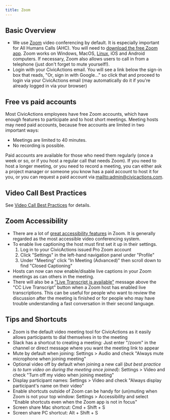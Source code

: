 ```yaml
---
title: Zoom
---
```


## Basic Overview

-   We use [Zoom](https://zoom.us/) video conferencing by default. It is especially important for All Humans Calls (AHC). You will need to [download the free Zoom app](https://zoom.us/support/download). Zoom works on Windows, MacOS, [Linux](https://zoom.us/download?os=linux), iOS and Android computers. If necessary, Zoom also allows users to call in from a telephone (just don't forget to mute yourself!).
-   Login with your CivicActions email. You will see a link below the sign-in box that reads, "Or, sign in with Google..." so click that and proceed to login via your CivicActions email (may automatically do it if you're already logged in via your browser)

## Free vs paid accounts

Most CivicActions employees have free Zoom accounts, which have enough features to participate and to host short meetings. Meeting hosts may need paid accounts, because free accounts are limited in two important ways:

-   Meetings are limited to 40 minutes.
-   No recording is possible.

Paid accounts are available for those who need them regularly (once a week or so, or if you host a regular call that needs Zoom). If you need to host a longer meeting, or you need to record a meeting, you can either ask a project manager or someone you know has a paid account to host it for you, or you can request a paid account via <mailto:admin@civicactions.com>.

## Video Call Best Practices

See [Video Call Best Practices](../../company-policies/new-hire-orientation/video-call-best-practices.md) for details.

## Zoom Accessibility

-   There are a lot of [great accessibility features](https://explore.zoom.us/en/accessibility/) in Zoom. It is generally regarded as the most accessible video conferencing system.
-   To enable live captioning the host must first set it up in their settings.
    1. Log in to your CivicActions issued Pro Zoom account
    2. Click "Settings" in the left-hand navigation panel under "Profile"
    3. Under "Meeting" click "In Meeting (Advanced)" then scroll down to find "Closed Captioning"
-   Hosts can now can now enable/disable live captions in your Zoom meetings as can others in the meeting.
-   There will also be a ["Live Transcript is available"](https://support.zoom.us/hc/en-us/articles/115004794983-Automatically-Transcribe-Cloud-Recordings-?_ga=2.177759968.494881096.1614756525-359380451.1613573452) message above the "CC Live Transcript" button when a Zoom host has enabled live transcriptions. This can be useful for people who want to review the discussion after the meeting is finished or for people who may have trouble understanding a fast conversation in their second language.

## Tips and Shortcuts

-   Zoom is the default video meeting tool for CivicActions as it easily allows participants to dial themselves in to the meeting
-   Slack has a shortcut to creating a meeting: Just enter "/zoom" in the channel or direct message where you want the meeting link to appear
-   Mute by default when joining: Settings > Audio and check "Always mute microphone when joining meeting"
-   Optional video off by default when joining a new call (_but best practice is to turn video on during the meeting once joined_): Settings > Video and check "Turn off my video when joining meeting"
-   Display participant names: Settings > Video and check "Always display participant's name on their video"
-   Enable shortcuts outside of Zoom can be handy for (un)muting when Zoom is not your top window: Settings > Accessibility and select "Enable shortcuts even when the Zoom app is not in focus"
-   Screen share Mac shortcut: Cmd + Shift + S
-   Screen share PC shortcut: Alt + Shift + S

